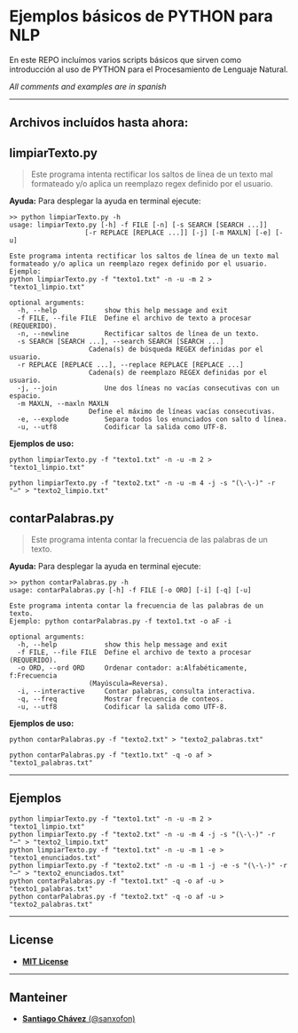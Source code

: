 # Ejemplos básicos de PYTHON para NLP

En este REPO incluímos varios scripts básicos que sirven como introducción al uso de PYTHON para el Procesamiento de Lenguaje Natural.

*All comments and examples are in spanish*

***

## Archivos incluídos hasta ahora:

## limpiarTexto.py

> Este programa intenta rectificar los saltos de línea de un texto mal formateado y/o aplica un reemplazo regex definido por el usuario.

**Ayuda:**
Para desplegar la ayuda en terminal ejecute:

	>> python limpiarTexto.py -h
	usage: limpiarTexto.py [-h] -f FILE [-n] [-s SEARCH [SEARCH ...]]
		               [-r REPLACE [REPLACE ...]] [-j] [-m MAXLN] [-e] [-u]

	Este programa intenta rectificar los saltos de línea de un texto mal
	formateado y/o aplica un reemplazo regex definido por el usuario. Ejemplo:
	python limpiarTexto.py -f "texto1.txt" -n -u -m 2 > "texto1_limpio.txt"

	optional arguments:
	  -h, --help            show this help message and exit
	  -f FILE, --file FILE  Define el archivo de texto a procesar (REQUERIDO).
	  -n, --newline         Rectificar saltos de línea de un texto.
	  -s SEARCH [SEARCH ...], --search SEARCH [SEARCH ...]
		                Cadena(s) de búsqueda REGEX definidas por el usuario.
	  -r REPLACE [REPLACE ...], --replace REPLACE [REPLACE ...]
		                Cadena(s) de reemplazo REGEX definidas por el usuario.
	  -j, --join            Une dos líneas no vacías consecutivas con un espacio.
	  -m MAXLN, --maxln MAXLN
		                Define el máximo de líneas vacías consecutivas.
	  -e, --explode         Separa todos los enunciados con salto d línea.
	  -u, --utf8            Codificar la salida como UTF-8.

**Ejemplos de uso:**

	python limpiarTexto.py -f "texto1.txt" -n -u -m 2 > "texto1_limpio.txt"
        
	python limpiarTexto.py -f "texto2.txt" -n -u -m 4 -j -s "(\-\-)" -r "—" > "texto2_limpio.txt"

## contarPalabras.py

> Este programa intenta contar la frecuencia de las palabras de un texto.

**Ayuda:**
Para desplegar la ayuda en terminal ejecute:

	>> python contarPalabras.py -h
	usage: contarPalabras.py [-h] -f FILE [-o ORD] [-i] [-q] [-u]

	Este programa intenta contar la frecuencia de las palabras de un texto.
	Ejemplo: python contarPalabras.py -f texto1.txt -o aF -i

	optional arguments:
	  -h, --help            show this help message and exit
	  -f FILE, --file FILE  Define el archivo de texto a procesar (REQUERIDO).
	  -o ORD, --ord ORD     Ordenar contador: a:Alfabéticamente, f:Frecuencia
		                (Mayúscula=Reversa).
	  -i, --interactive     Contar palabras, consulta interactiva.
	  -q, --freq            Mostrar frecuencia de conteos.
	  -u, --utf8            Codificar la salida como UTF-8.

**Ejemplos de uso:**

	python contarPalabras.py -f "texto2.txt" > "texto2_palabras.txt"
        
	python contarPalabras.py -f "text1o.txt" -q -o af > "texto1_palabras.txt"
 
***

## Ejemplos

	python limpiarTexto.py -f "texto1.txt" -n -u -m 2 > "texto1_limpio.txt"
	python limpiarTexto.py -f "texto2.txt" -n -u -m 4 -j -s "(\-\-)" -r "—" > "texto2_limpio.txt"
	python limpiarTexto.py -f "texto1.txt" -n -u -m 1 -e > "texto1_enunciados.txt"
	python limpiarTexto.py -f "texto2.txt" -n -u -m 1 -j -e -s "(\-\-)" -r "—" > "texto2_enunciados.txt"
	python contarPalabras.py -f "texto1.txt" -q -o af -u > "texto1_palabras.txt"
	python contarPalabras.py -f "texto2.txt" -q -o af -u > "texto2_palabras.txt"
***

## License

- [**MIT License**](LICENSE.md)

***

## Manteiner

- [**Santiago Chávez** (@sanxofon)](http://lengua.la/sanx.php)